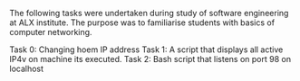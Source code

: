 The following tasks were undertaken during study of software engineering at ALX institute. The purpose was to familiarise students with basics of computer networking.

Task 0: Changing hoem IP address
Task 1: A script that displays all active IP4v on machine its executed.
Task 2: Bash script that listens on port 98 on localhost
